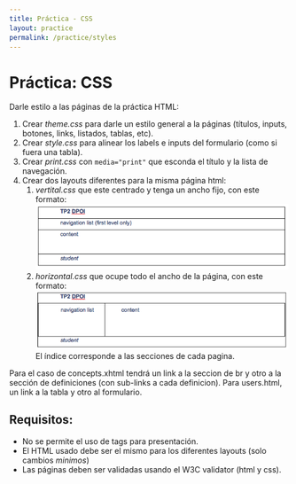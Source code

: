 ```yaml
---
title: Práctica - CSS
layout: practice
permalink: /practice/styles
---
```


# Práctica: CSS

Darle estilo a las páginas de la práctica HTML:

1. Crear *theme.css* para darle un estilo general a la páginas (títulos, inputs, botones, links, listados, tablas, etc).
2. Crear *style.css* para alinear los labels e inputs del formulario (como si fuera una tabla).
3. Crear *print.css* con `media="print"` que esconda el título y la lista de navegación.
4. Crear dos layouts diferentes para la misma página html:
   1. *vertital.css* que este centrado y tenga un ancho fijo, con este formato: ![](../4-styles/tp-horizontal.png)
   2. *horizontal.css* que ocupe todo el ancho de la página, con este formato: ![](../4-styles/tp-vertical.png)
El índice corresponde a las secciones de cada pagina. 

Para el caso de concepts.xhtml tendrá un link a la seccion de br y otro a la sección de definiciones (con sub-links a cada definicion).
Para users.html, un link a la tabla y otro al formulario.

## Requisitos:
- No se permite el uso de tags para presentación.
- El HTML usado debe ser el mismo para los diferentes layouts (solo cambios *minimos*)
- Las páginas deben ser validadas usando el W3C validator (html y css).
